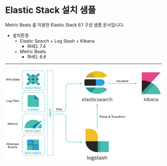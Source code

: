# Elastic Stack 설치 샘플

Metric Beats 를 이용한 Elastic Stack 6.1 구성 샘플 문서입니다.

* 설치환경
    * Elastic Search + Log Stash + Kibana
        * RHEL 7.4
    * Metric Beats
        * RHEL 6.6
---

![](/chapter1/img/architecture.jpg)
